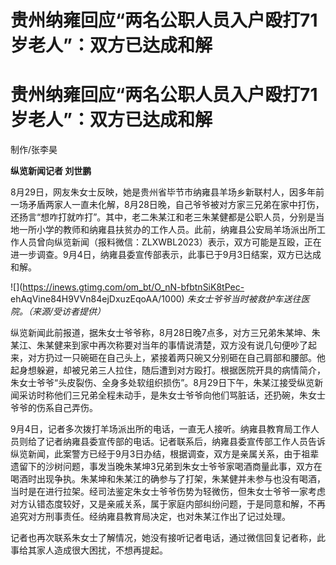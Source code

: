 # 贵州纳雍回应“两名公职人员入户殴打71岁老人”：双方已达成和解

# 贵州纳雍回应“两名公职人员入户殴打71岁老人”：双方已达成和解

制作/张李昊

**纵览新闻记者 刘世鹏**

8月29日，网友朱女士反映，她是贵州省毕节市纳雍县羊场乡新联村人，因多年前一场矛盾两家人一直未化解，8月28日晚，自己爷爷被对方家三兄弟在家中打伤，还扬言“想咋打就咋打”。其中，老二朱某江和老三朱某健都是公职人员，分别是当地一所小学的教师和纳雍县扶贫办的工作人员。此前，纳雍县公安局羊场派出所工作人员曾向纵览新闻（报料微信：ZLXWBL2023）表示，双方可能是互殴，正在进一步调查。9月4日，纳雍县委宣传部表示，此事已于9月3日结案，双方已达成和解。

![](https://inews.gtimg.com/om_bt/O_nN-bfbtnSiK8tPec-
ehAqVine84H9VVn84ejDxuzEqoAA/1000) _朱女士爷爷当时被救护车送往医院。（来源/受访者提供）_

纵览新闻此前报道，据朱女士爷爷称，8月28日晚7点多，对方三兄弟朱某坤、朱某江、朱某健来到家中再次称要对当年的事情说清楚，双方没有说几句便吵了起来，对方扔过一只碗砸在自己头上，紧接着两只碗又分别砸在自己肩部和腰部。他起身想躲避，却被兄弟三人拉住，随后遭到对方殴打。根据医院开具的病情简介，朱女士爷爷“头皮裂伤、全身多处软组织损伤”。8月29日下午，朱某江接受纵览新闻采访时称他们三兄弟全程未动手，是朱女士爷爷向他们骂脏话，还扔碗，朱女士爷爷的伤系自己弄伤。

9月4日，记者多次拨打羊场派出所的电话，一直无人接听。纳雍县教育局工作人员则给了记者纳雍县委宣传部的电话。记者联系后，纳雍县委宣传部工作人员告诉纵览新闻，此案警方已经于9月3日办结，根据调查，双方是亲属关系，由于祖辈遗留下的沙树问题，事发当晚朱某坤3兄弟到朱女士爷爷家喝酒商量此事，双方在喝酒时出现争执。朱某坤和朱某江的确参与了打架，朱某健并未参与也没有喝酒，当时是在进行拉架。经司法鉴定朱女士爷爷伤势为轻微伤，但朱女士爷爷一家考虑对方认错态度较好，又是亲戚关系，属于家庭内部纠纷问题，于是同意和解，不再追究对方刑事责任。经纳雍县教育局决定，也对朱某江作出了记过处理。

记者也再次联系朱女士了解情况，她没有接听记者电话，通过微信回复记者称，此事给其家人造成很大困扰，不想再提起。

